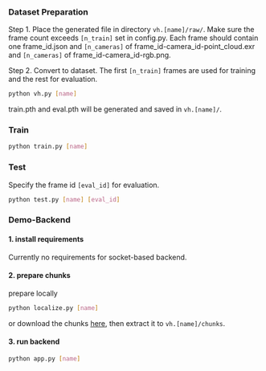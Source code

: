 ### Dataset Preparation

Step 1. Place the generated file in directory `vh.[name]/raw/`. Make sure the frame count exceeds `[n_train]` set in config.py. Each frame should contain one frame_id.json and `[n_cameras]` of frame_id-camera_id-point_cloud.exr and `[n_cameras]` of frame_id-camera_id-rgb.png.

Step 2. Convert to dataset. The first `[n_train]` frames are used for training and the rest for evaluation.

```bash
python vh.py [name]
```
train.pth and eval.pth will be generated and saved in `vh.[name]/`.


### Train

```bash
python train.py [name]
```

### Test

Specify the frame id `[eval_id]` for evaluation.

```bash
python test.py [name] [eval_id]
```

### Demo-Backend

#### 1. install requirements

Currently no requirements for socket-based backend.

#### 2. prepare chunks

prepare locally

```bash
python localize.py [name]
```

or download the chunks [here](https://drive.google.com/file/d/1JvMEulAknZuQVcUlbhd0XsEzAod1uodK/view?usp=sharing), then extract it to `vh.[name]/chunks`.

#### 3. run backend

```bash
python app.py [name]
```
